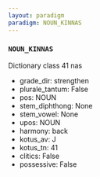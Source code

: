 ```yaml
---
layout: paradigm
paradigm: NOUN_KINNAS
---
```

### ` NOUN_KINNAS `

Dictionary class 41 nas
* grade_dir: strengthen
* plurale_tantum: False
* pos: NOUN
* stem_diphthong: None
* stem_vowel: None
* upos: NOUN
* harmony: back
* kotus_av: J
* kotus_tn: 41
* clitics: False
* possessive: False

